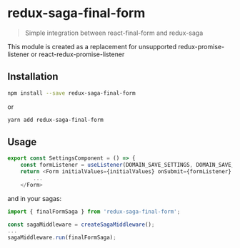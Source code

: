 redux-saga-final-form
=====================

> Simple integration between react-final-form and redux-saga

This module is created as a replacement for unsupported redux-promise-listener or react-redux-promise-listener

## Installation

```bash
npm install --save redux-saga-final-form
```
or
```bash
yarn add redux-saga-final-form
```


## Usage



```javascript
export const SettingsComponent = () => {
    const formListener = useListener(DOMAIN_SAVE_SETTINGS, DOMAIN_SAVE_SETTINGS_SUCCESS, DOMAIN_SAVE_SETTINGS_ERROR);
    return <Form initialValues={initialValues} onSubmit={formListener} validate={validate}>
        ...
    </Form>
```

and in your sagas:

```javascript
import { finalFormSaga } from 'redux-saga-final-form'; 

const sagaMiddleware = createSagaMiddleware();
...
sagaMiddleware.run(finalFormSaga);
```

